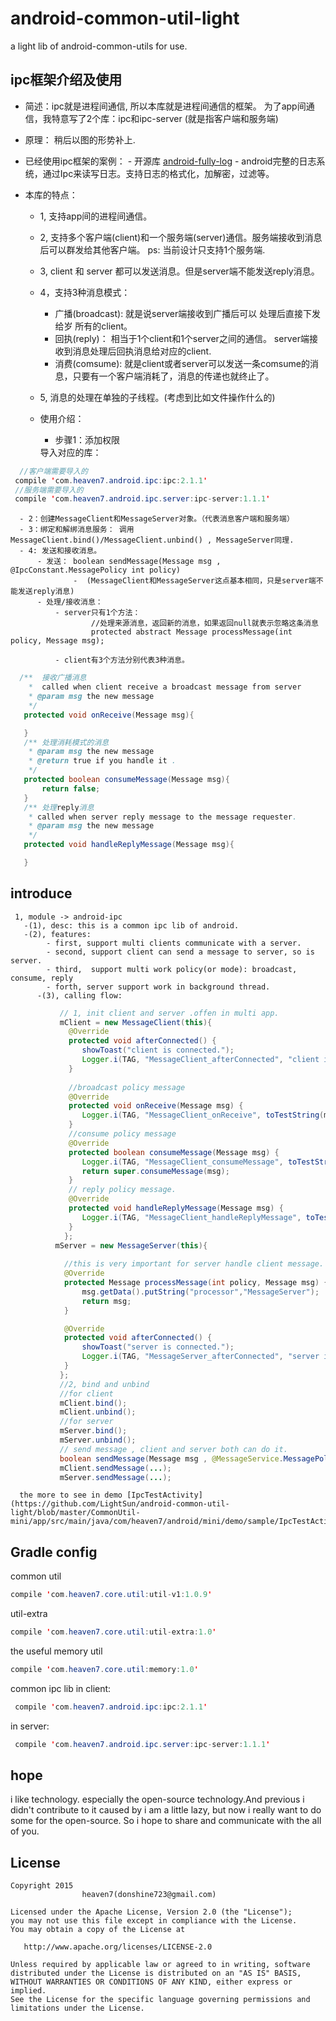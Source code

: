 # android-common-util-light
a light lib of android-common-utils for use.

##  ipc框架介绍及使用

  - 简述：ipc就是进程间通信, 所以本库就是进程间通信的框架。
          为了app间通信，我特意写了2个库：ipc和ipc-server (就是指客户端和服务端)

  - 原理： 稍后以图的形势补上. 
    
  - 已经使用ipc框架的案例：
        - 开源库 [android-fully-log](https://github.com/LightSun/android-fully-log)
        - android完整的日志系统，通过Ipc来读写日志。支持日志的格式化，加解密，过滤等。

  - 本库的特点：
      - 1, 支持app间的进程间通信。
      - 2, 支持多个客户端(client)和一个服务端(server)通信。服务端接收到消息后可以群发给其他客户端。
          ps: 当前设计只支持1个服务端.
      - 3, client 和 server 都可以发送消息。但是server端不能发送reply消息。        
      - 4，支持3种消息模式：
          - 广播(broadcast): 就是说server端接收到广播后可以 处理后直接下发给岁 所有的client。
          - 回执(reply)：    相当于1个client和1个server之间的通信。 server端接收到消息处理后回执消息给对应的client. 
          - 消费(comsume):   就是client或者server可以发送一条comsume的消息，只要有一个客户端消耗了，消息的传递也就终止了。
      - 5, 消息的处理在单独的子线程。(考虑到比如文件操作什么的)
      
    - 使用介绍：
       
       - 步骤1：添加权限 
        <uses-permission android:name="android.permission.WRITE_EXTERNAL_STORAGE"/>
        <uses-permission android:name="android.permission.READ_EXTERNAL_STORAGE"/>
        <uses-permission android:name="com.heaven7.android.ipc.service"/>
              导入对应的库：
 ``` java
   //客户端需要导入的
  compile 'com.heaven7.android.ipc:ipc:2.1.1'
  //服务端需要导入的
  compile 'com.heaven7.android.ipc.server:ipc-server:1.1.1'
 ```
      - 2：创建MessageClient和MessageServer对象。（代表消息客户端和服务端）
      - 3：绑定和解绑消息服务： 调用MessageClient.bind()/MessageClient.unbind() , MessageServer同理.
      - 4: 发送和接收消息。
          - 发送： boolean sendMessage(Message msg , @IpcConstant.MessagePolicy int policy)
                  -  (MessageClient和MessageServer这点基本相同，只是server端不能发送reply消息)
          - 处理/接收消息：
              - server只有1个方法：
                      //处理来源消息，返回新的消息，如果返回null就表示忽略这条消息
                      protected abstract Message processMessage(int policy, Message msg);
                        
              - client有3个方法分别代表3种消息。
 ```java
   /**  接收广播消息
     *  called when client receive a broadcast message from server
     * @param msg the new message
     */
    protected void onReceive(Message msg){

    }
    /** 处理消耗模式的消息
     * @param msg the new message
     * @return true if you handle it .
     */
    protected boolean consumeMessage(Message msg){
        return false;
    }
    /** 处理reply消息
     * called when server reply message to the message requester.
     * @param msg the new message
     */
    protected void handleReplyMessage(Message msg){

    }
 ```
      
               

## introduce
     1, module -> android-ipc
       -(1), desc: this is a common ipc lib of android.
       -(2), features: 
            - first, support multi clients communicate with a server.
            - second, support client can send a message to server, so is server.
            - third,  support multi work policy(or mode): broadcast, consume, reply
            - forth, server support work in background thread.
          -(3), calling flow:
```java
           // 1, init client and server .offen in multi app.
           mClient = new MessageClient(this){
             @Override
             protected void afterConnected() {
                showToast("client is connected.");
                Logger.i(TAG, "MessageClient_afterConnected", "client is connected.");
             }
            
             //broadcast policy message
             @Override
             protected void onReceive(Message msg) {
                Logger.i(TAG, "MessageClient_onReceive", toTestString(msg));
             }
             //consume policy message
             @Override
             protected boolean consumeMessage(Message msg) {
                Logger.i(TAG, "MessageClient_consumeMessage", toTestString(msg));
                return super.consumeMessage(msg);
             }
             // reply policy message.
             @Override
             protected void handleReplyMessage(Message msg) {
                Logger.i(TAG, "MessageClient_handleReplyMessage", toTestString(msg));
             }
            };
          mServer = new MessageServer(this){
            
            //this is very important for server handle client message.
            @Override
            protected Message processMessage(int policy, Message msg) {
                msg.getData().putString("processor","MessageServer");
                return msg;
            }

            @Override
            protected void afterConnected() {
                showToast("server is connected.");
                Logger.i(TAG, "MessageServer_afterConnected", "server is connected.");
            }
           };
           //2, bind and unbind
           //for client
           mClient.bind();  
           mClient.unbind();
           //for server
           mServer.bind();  
           mServer.unbind();
           // send message , client and server both can do it.
           boolean sendMessage(Message msg , @MessageService.MessagePolicy int policy);
           mClient.sendMessage(...);
           mServer.sendMessage(...);
```
      the more to see in demo [IpcTestActivity](https://github.com/LightSun/android-common-util-light/blob/master/CommonUtil-mini/app/src/main/java/com/heaven7/android/mini/demo/sample/IpcTestActivity.java).
    

## Gradle config

common util
 ``` java
compile 'com.heaven7.core.util:util-v1:1.0.9'
 ```
 
 util-extra
 ``` java
compile 'com.heaven7.core.util:util-extra:1.0'
 ```
 
 the useful memory util 
 ``` java
 compile 'com.heaven7.core.util:memory:1.0'
 ```
 
 common ipc lib 
 in client:
 ``` java
  compile 'com.heaven7.android.ipc:ipc:2.1.1'
 ```
  in server:
 ``` java
  compile 'com.heaven7.android.ipc.server:ipc-server:1.1.1'
 ```

## hope
i like technology. especially the open-source technology.And previous i didn't contribute to it caused by i am a little lazy, but now i really want to do some for the open-source. So i hope to share and communicate with the all of you.


## License

    Copyright 2015   
                    heaven7(donshine723@gmail.com)

    Licensed under the Apache License, Version 2.0 (the "License");
    you may not use this file except in compliance with the License.
    You may obtain a copy of the License at

       http://www.apache.org/licenses/LICENSE-2.0

    Unless required by applicable law or agreed to in writing, software
    distributed under the License is distributed on an "AS IS" BASIS,
    WITHOUT WARRANTIES OR CONDITIONS OF ANY KIND, either express or implied.
    See the License for the specific language governing permissions and
    limitations under the License.
